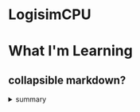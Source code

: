 # LogisimCPU


# What I'm Learning

## collapsible markdown?

<details><summary>summary</summary><p>
stuff
</p></details>
